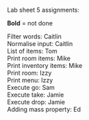 Lab sheet 5 assignments:  

**Bold** = not done  

Filter words: Caitlin   
Normalise input: Caitlin   
List of items: Tom  
Print room items: Mike  
Print inventory items: Mike  
Print room: Izzy   
Print menu: Izzy     
Execute go: Sam  
Execute take: Jamie  
Execute drop: Jamie  
Adding mass property: Ed  

